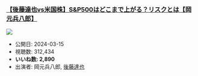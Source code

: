 ### [【後藤達也vs米国株】S&P500はどこまで上がる？リスクとは【岡元兵八郎】](https://www.youtube.com/watch?v=wwnZcB7avkM)
[![](https://img.youtube.com/vi/wwnZcB7avkM/hqdefault.jpg)](https://www.youtube.com/watch?v=wwnZcB7avkM)
-   公開日: 2024-03-15
-   視聴数: 312,434
-   **いいね数: 2,890**
-   出演者: 岡元兵八郎, [後藤達也](/rehacq_fan/people/後藤達也 "wikilink")
